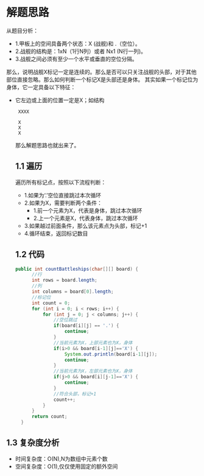 # 解题思路

从题目分析：

* 1.甲板上的空间具备两个状态：X (战舰)和 .（空位）。
* 2.战舰的结构是：1xN（1行N列）或者 Nx1 (N行一列)。
* 3.战舰之间必须有至少一个水平或垂直的空位分隔。

那么，说明战舰X标记一定是连续的。那么是否可以只关注战舰的头部，对于其他部位直接忽略。那么如何判断一个标记X是头部还是身体。 其实如果一个标记位为身体，它一定具备以下特征：

* 它左边或上面的位置一定是X；如结构

  ```
   XXXX 
   
   X
   X
   X
  ```

  

   那么解题思路也就出来了。

  ## 1.1 遍历

  遍历所有标记点，按照以下流程判断：

  * 1.如果为‘.’空位直接跳过本次循环
  * 2.如果为X，需要判断两个条件：
    * 1.前一个元素为X，代表是身体，跳过本次循环
    * 2.上一个元素是X，代表身体，跳过本次循环
  * 3.如果越过前面条件，那么该元素点为头部，标记+1
  * 4.循环结束，返回标记数目

  ## 1.2 代码

  ```java
  public int countBattleships(char[][] board) {
  		//行
  		int rows = board.length;
  		//列
  		int columns = board[0].length;
  		//标记位
  		int count = 0;
  		for (int i = 0; i < rows; i++) {
  			for (int j = 0; j < columns; j++) {
  				//空位跳过
  				if(board[i][j] == '.') {
  					continue;
  				} 
  				//当前元素为X，上部元素也为X，身体
  				if(i>0 && board[i-1][j]=='X') {
  					System.out.println(board[i-1][j]);
  					continue;
  				}
  				//当前元素为X，左部元素也为X，身体
  				if(j>0 && board[i][j-1]=='X') {
  					continue;
  				}
  				//符合头部，标记+1
  				count++;
  			}
  		}
  		return count;
  	}
  ```

  

## 1.3 复杂度分析

* 时间复杂度：O(N),N为数组中元素个数
* 空间复杂度：O(1),仅仅使用固定的额外空间